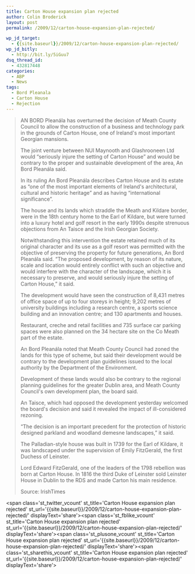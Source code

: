 ```yaml
---
title: Carton House expansion plan rejected
author: Colin Broderick
layout: post
permalink: /2009/12/carton-house-expansion-plan-rejected/

wp_jd_target:
  - {{site.baseurl}}/2009/12/carton-house-expansion-plan-rejected/
wp_jd_bitly:
  - http://bit.ly/5iGuu7
dsq_thread_id:
  - 432817448
categories:
  - ABP
  - News
tags:
  - Bord Pleanala
  - Carton House
  - Rejection
---
```

> AN BORD Pleanála has overturned the decision of Meath County Council to allow the construction of a business and technology park in the grounds of Carton House, one of Ireland's most important Georgian mansions.
> 
> The joint venture between NUI Maynooth and Glashrooneen Ltd would “seriously injure the setting of Carton House” and would be contrary to the proper and sustainable development of the area, An Bord Pleanála said.
> 
> In its ruling An Bord Pleanála describes Carton House and its estate as “one of the most important elements of Ireland's architectural, cultural and historic heritage” and as having “international significance”.
> 
> <!--more-->
> 
> The house and its lands which straddle the Meath and Kildare border, were in the 18th century home to the Earl of Kildare, but were turned into a luxury hotel and golf resort in the early 1990s despite strenuous objections from An Taisce and the Irish Georgian Society.
> 
> Notwithstanding this intervention the estate retained much of its original character and its use as a golf resort was permitted with the objective of preserving the property for future generations, An Bord Pleanála said. “The proposed development, by reason of its nature, scale and location would entirely conflict with such an objective and would interfere with the character of the landscape, which it is necessary to preserve, and would seriously injure the setting of Carton House,” it said.
> 
> The development would have seen the construction of 8,431 metres of office space of up to four storeys in height; 9,202 metres of university buildings including a research centre, a sports science building and an innovation centre; and 130 apartments and houses.
> 
> Restaurant, creche and retail facilities and 735 surface car parking spaces were also planned on the 34 hectare site on the Co Meath part of the estate.
> 
> An Bord Pleanála noted that Meath County Council had zoned the lands for this type of scheme, but said their development would be contrary to the development plan guidelines issued to the local authority by the Department of the Environment.
> 
> Development of these lands would also be contrary to the regional planning guidelines for the greater Dublin area, and Meath County Council's own development plan, the board said.
> 
> An Taisce, which had opposed the development yesterday welcomed the board's decision and said it revealed the impact of ill-considered rezoning.
> 
> “The decision is an important precedent for the protection of historic designed parkland and woodland demesne landscapes,” it said.
> 
> The Palladian-style house was built in 1739 for the Earl of Kildare, it was landscaped under the supervision of Emily FitzGerald, the first Duchess of Leinster.
> 
> Lord Edward FitzGerald, one of the leaders of the 1798 rebellion was born at Carton House. In 1816 the third Duke of Leinster sold Leinster House in Dublin to the RDS and made Carton his main residence.
> 
> Source: IrishTimes

<span class='st\_twitter\_vcount' st\_title='Carton House expansion plan rejected' st\_url='{{site.baseurl}}/2009/12/carton-house-expansion-plan-rejected/' displayText='share'></span><span class='st\_fblike\_vcount' st\_title='Carton House expansion plan rejected' st\_url='{{site.baseurl}}/2009/12/carton-house-expansion-plan-rejected/' displayText='share'></span><span class='st\_plusone\_vcount' st\_title='Carton House expansion plan rejected' st\_url='{{site.baseurl}}/2009/12/carton-house-expansion-plan-rejected/' displayText='share'></span><span class='st\_sharethis\_vcount' st\_title='Carton House expansion plan rejected' st\_url='{{site.baseurl}}/2009/12/carton-house-expansion-plan-rejected/' displayText='share'></span>